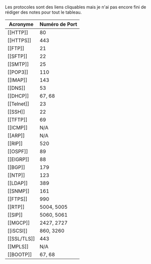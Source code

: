 Les protocoles sont des liens cliquables mais je n'ai pas encore fini de rédiger des notes pour tout le tableau.

| Acronyme    | Numéro de Port |
| ----------- | -------------- |
| [[HTTP]]    | 80             |
| [[HTTPS]]   | 443            |
| [[FTP]]     | 21             |
| [[SFTP]]    | 22             |
| [[SMTP]]    | 25             |
| [[POP3]]    | 110            |
| [[IMAP]]    | 143            |
| [[DNS]]     | 53             |
| [[DHCP]]    | 67, 68         |
| [[Telnet]]  | 23             |
| [[SSH]]     | 22             |
| [[TFTP]]    | 69             |
| [[ICMP]]    | N/A            |
| [[ARP]]     | N/A            |
| [[RIP]]     | 520            |
| [[OSPF]]    | 89             |
| [[EIGRP]]   | 88             |
| [[BGP]]     | 179            |
| [[NTP]]     | 123            |
| [[LDAP]]    | 389            |
| [[SNMP]]    | 161            |
| [[FTPS]]    | 990            |
| [[RTP]]     | 5004, 5005     |
| [[SIP]]     | 5060, 5061     |
| [[MGCP]]    | 2427, 2727     |
| [[iSCSI]]   | 860, 3260      |
| [[SSL/TLS]] | 443            |
| [[MPLS]]    | N/A            |
| [[BOOTP]]   | 67, 68         |
